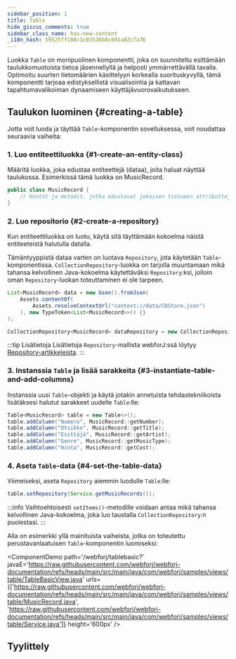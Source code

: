 ```yaml
---
sidebar_position: 1
title: Table
hide_giscus_comments: true
sidebar_class_name: has-new-content
_i18n_hash: 59525ff188c1c03526b8c601a82c7a76
---
```

<DocChip chip='shadow' />
<DocChip chip='name' label="dwc-table" />
<DocChip chip='since' label='24.00' />
<JavadocLink type="table" location="com/webforj/component/table/Table" top='true'/>

Luokka `Table` on monipuolinen komponentti, joka on suunniteltu esittämään taulukkomuotoista tietoa jäsennellyllä ja helposti ymmärrettävällä tavalla. Optimoitu suurten tietomäärien käsittelyyn korkealla suorituskyvyllä, tämä komponentti tarjoaa edistyksellistä visualisointia ja kattavan tapahtumavalikoiman dynaamiseen käyttäjävuorovaikutukseen.

<!-- vale off -->
<ComponentDemo 
path='/webforj/datatable?' 
javaE='https://raw.githubusercontent.com/webforj/webforj-documentation/refs/heads/main/src/main/java/com/webforj/samples/views/table/DataTableView.java'
height='600px'
/>
<!-- vale on -->


## Taulukon luominen {#creating-a-table}

Jotta voit luoda ja täyttää `Table`-komponentin sovelluksessa, voit noudattaa seuraavia vaiheita:

### 1. Luo entiteettiluokka {#1-create-an-entity-class}

Määritä luokka, joka edustaa entiteettejä (dataa), joita haluat näyttää taulukossa. Esimerkissä tämä luokka on MusicRecord.

```java
public class MusicRecord {
    // Kentät ja metodit, jotka edustavat jokaisen tietueen attributteja
}
```

### 2. Luo repositorio {#2-create-a-repository}

Kun entiteettiluokka on luotu, käytä sitä täyttämään kokoelma näistä entiteeteistä halutulla datalla.

Tämäntyyppistä dataa varten on luotava `Repository`, jota käytetään `Table`-komponentissa. `CollectionRepository`-luokka on tarjolla muuntamaan mikä tahansa kelvollinen Java-kokoelma käytettäväksi `Repository`:ksi, jolloin oman `Repository`-luokan toteuttaminen ei ole tarpeen.

```java
List<MusicRecord> data = new Gson().fromJson(
    Assets.contentOf(
        Assets.resolveContextUrl("context://data/CDStore.json")
    ), new TypeToken<List<MusicRecord>>() {}
);

CollectionRepository<MusicRecord> dataRepository = new CollectionRepository<>(data);
```

:::tip Lisätietoja
Lisätietoja `Repository`-mallista webforJ:ssä löytyy [Repository-artikkeleista](/docs/advanced/repository/overview).
:::

### 3. Instanssia `Table` ja lisää sarakkeita {#3-instantiate-table-and-add-columns}

Instanssia uusi `Table`-objekti ja käytä jotakin annetuista tehdastekniikoista lisätäksesi halutut sarakkeet uudelle `Table`:lle:

```java
Table<MusicRecord> table = new Table<>();
table.addColumn("Numero", MusicRecord::getNumber);
table.addColumn("Otsikko", MusicRecord::getTitle);
table.addColumn("Esittäjä", MusicRecord::getArtist);
table.addColumn("Genre", MusicRecord::getMusicType);
table.addColumn("Hinta", MusicRecord::getCost);
```

### 4. Aseta `Table`-data {#4-set-the-table-data}

Viimeiseksi, aseta `Repository` aiemmin luodulle `Table`:lle:

```java
table.setRepository(Service.getMusicRecords());
```

:::info
Vaihtoehtoisesti `setItems()`-metodille voidaan antaa mikä tahansa kelvollinen Java-kokoelma, joka luo taustalla `CollectionRepository`:n puolestasi. 
:::

Alla on esimerkki yllä mainituista vaiheista, jotka on toteutettu perustavanlaatuisen `Table`-komponentin luomiseksi:


<ComponentDemo 
path='/webforj/tablebasic?' 
javaE='https://raw.githubusercontent.com/webforj/webforj-documentation/refs/heads/main/src/main/java/com/webforj/samples/views/table/TableBasicView.java'
urls={['https://raw.githubusercontent.com/webforj/webforj-documentation/refs/heads/main/src/main/java/com/webforj/samples/views/table/MusicRecord.java', 
'https://raw.githubusercontent.com/webforj/webforj-documentation/refs/heads/main/src/main/java/com/webforj/samples/views/table/Service.java']}
height='600px'
/>

## Tyylittely

<TableBuilder name="Table" />
